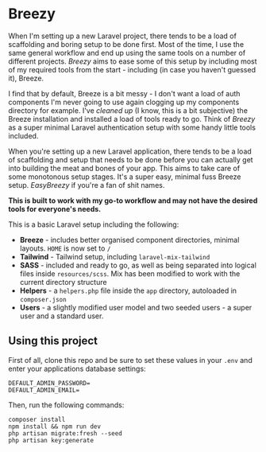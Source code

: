# Breezy

When I'm setting up a new Laravel project, there tends to be a load of scaffolding and boring setup to be done first. Most of the time, I
use the same general workflow and end up using the same tools on a number of different projects. *Breezy* aims to ease some of this setup by including
most of my required tools from the start - including (in case you haven't guessed it), Breeze.

I find that by default, Breeze is a bit messy - I don't want a load of auth components I'm never going to 
use again clogging up my components directory for example. I've *cleaned up* (I know, this is a bit subjective) the Breeze installation
and installed a load of tools ready to go. Think of *Breezy* as a super minimal Laravel authentication setup with some handy little tools included.

When you're setting up a new Laravel application, there tends to be a load of scaffolding and setup that needs to be done 
before you can actually get into building the meat and bones of your app. This aims to take care of some monotonous setup stages.
It's a super easy, minimal fuss Breeze setup. *EasyBreezy* if you're a fan of shit names.

**This is built to work with my go-to workflow and may not have the desired tools for everyone's needs.**

This is a basic Laravel setup including the following:

- **Breeze** - includes better organised component directories, minimal layouts. `HOME` is now set to `/`
- **Tailwind** - Tailwind setup, including `laravel-mix-tailwind`
- **SASS** - included and ready to go, as well as being separated into logical files inside `resources/scss`. Mix
has been modified to work with the current directory structure
- **Helpers** - a `helpers.php` file inside the `app` directory, autoloaded in `composer.json`
- **Users** - a slightly modified user model and two seeded users - a super user and a standard user.

## Using this project
First of all, clone this repo and be sure to set these values in your `.env` and enter your applications database settings:
```
DEFAULT_ADMIN_PASSWORD=
DEFAULT_ADMIN_EMAIL=
```

Then, run the following commands:
```
composer install
npm install && npm run dev
php artisan migrate:fresh --seed
php artisan key:generate
```

